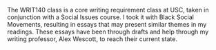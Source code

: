 The WRIT140 class is a core writing requirement class at USC, taken in conjunction with a Social Issues course. I took it with Black Social Movements, resulting in essays that may present similar themes in my readings. These essays have been through drafts and help through my writing professor, Alex Wescott, to reach their current state.
